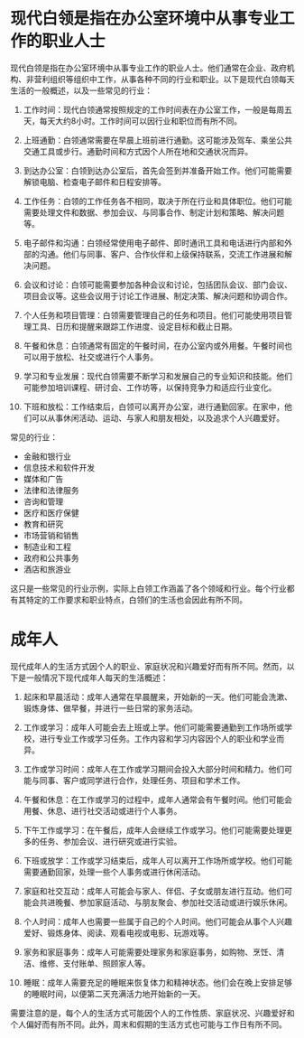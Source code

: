 
# 现代白领是指在办公室环境中从事专业工作的职业人士
现代白领是指在办公室环境中从事专业工作的职业人士。他们通常在企业、政府机构、非营利组织等组织中工作，从事各种不同的行业和职业。以下是现代白领每天生活的一般概述，以及一些常见的行业：

1. 工作时间：现代白领通常按照规定的工作时间表在办公室工作，一般是每周五天，每天大约8小时。工作时间可以因行业和职位而有所不同。

2. 上班通勤：白领通常需要在早晨上班前进行通勤。这可能涉及驾车、乘坐公共交通工具或步行。通勤时间和方式因个人所在地和交通状况而异。

3. 到达办公室：白领到达办公室后，首先会签到并准备开始工作。他们可能需要解锁电脑、检查电子邮件和日程安排等。

4. 工作任务：白领的工作任务各不相同，取决于所在行业和具体职位。他们可能需要处理文件和数据、参加会议、与同事合作、制定计划和策略、解决问题等。

5. 电子邮件和沟通：白领经常使用电子邮件、即时通讯工具和电话进行内部和外部的沟通。他们与同事、客户、合作伙伴和上级保持联系，交流工作进展和解决问题。

6. 会议和讨论：白领可能需要参加各种会议和讨论，包括团队会议、部门会议、项目会议等。这些会议用于讨论工作进展、制定决策、解决问题和协调合作。

7. 个人任务和项目管理：白领需要管理自己的任务和项目。他们可能使用项目管理工具、日历和提醒来跟踪工作进度、设定目标和截止日期。

8. 午餐和休息：白领通常有固定的午餐时间，在办公室内或外用餐。午餐时间也可以用于放松、社交或进行个人事务。

9. 学习和专业发展：现代白领需要不断学习和发展自己的专业知识和技能。他们可能参加培训课程、研讨会、工作坊等，以保持竞争力和适应行业变化。

10. 下班和放松：工作结束后，白领可以离开办公室，进行通勤回家。在家中，他们可以从事休闲活动、运动、与家人和朋友相处，以及追求个人兴趣爱好。

常见的行业：
- 金融和银行业
- 信息技术和软件开发
- 媒体和广告
- 法律和法律服务
- 咨询和管理
- 医疗和医疗保健
- 教育和研究
- 市场营销和销售
- 制造业和工程
- 政府和公共事务
- 酒店和旅游业

这只是一些常见的行业示例，实际上白领工作涵盖了各个领域和行业。每个行业都有其特定的工作要求和职业特点，白领们的生活也会因此有所不同。

# 成年人

现代成年人的生活方式因个人的职业、家庭状况和兴趣爱好而有所不同。然而，以下是一般情况下现代成年人每天的生活概述：

1. 起床和早晨活动：成年人通常在早晨醒来，开始新的一天。他们可能会洗漱、锻炼身体、做早餐，并进行一些日常的家务活动。

2. 工作或学习：成年人可能会去上班或上学。他们可能需要通勤到工作场所或学校，进行专业工作或学习任务。工作内容和学习内容因个人的职业和学业而异。

3. 工作或学习时间：成年人在工作或学习期间会投入大部分时间和精力。他们可能与同事、客户或同学进行合作，处理任务、项目和学术工作。

4. 午餐和休息：在工作或学习的过程中，成年人通常会有午餐时间。他们可能会用餐、休息、进行社交活动或进行个人事务。

5. 下午工作或学习：在午餐后，成年人会继续工作或学习。他们可能需要处理更多的任务、参加会议、进行研究或进行实验。

6. 下班或放学：工作或学习结束后，成年人可以离开工作场所或学校。他们可能需要通勤回家，处理一些个人事务或进行休闲活动。

7. 家庭和社交互动：成年人可能会与家人、伴侣、子女或朋友进行互动。他们可能会共进晚餐、参加家庭活动、与朋友聚会、参加社交活动或进行娱乐休闲。

8. 个人时间：成年人也需要一些属于自己的个人时间。他们可能会从事个人兴趣爱好、锻炼身体、阅读、观看电视或电影、玩游戏等。

9. 家务和家庭事务：成年人可能需要处理家务和家庭事务，如购物、烹饪、清洁、维修、支付账单、照顾家人等。

10. 睡眠：成年人需要充足的睡眠来恢复体力和精神状态。他们会在晚上安排足够的睡眠时间，以便第二天充满活力地开始新的一天。

需要注意的是，每个人的生活方式可能因个人的工作性质、家庭状况、兴趣爱好和个人偏好而有所不同。此外，周末和假期的生活方式也可能与工作日有所不同。
